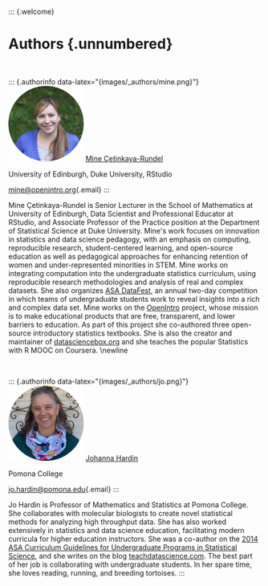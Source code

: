 ::: {.welcome}
# Authors {.unnumbered}

<br>

::: {.authorinfo data-latex="{images/_authors/mine.png}"}
<img src="images/_authors/mine.png" alt="Mine Çetinkaya-Rundel" class="cover" width="150" height="150"/> [Mine Çetinkaya-Rundel](http://mine-cr.com/)

University of Edinburgh, Duke University, RStudio

[mine\@openintro.org](mailto:mine@openintro.org){.email}
:::

Mine Çetinkaya-Rundel is Senior Lecturer in the School of Mathematics at University of Edinburgh, Data Scientist and Professional Educator at RStudio, and Associate Professor of the Practice position at the Department of Statistical Science at Duke University.
Mine's work focuses on innovation in statistics and data science pedagogy, with an emphasis on computing, reproducible research, student-centered learning, and open-source education as well as pedagogical approaches for enhancing retention of women and under-represented minorities in STEM.
Mine works on integrating computation into the undergraduate statistics curriculum, using reproducible research methodologies and analysis of real and complex datasets.
She also organizes [ASA DataFest](https://ww2.amstat.org/education/datafest/), an annual two-day competition in which teams of undergraduate students work to reveal insights into a rich and complex data set.
Mine works on the [OpenIntro](openintro.org) project, whose mission is to make educational products that are free, transparent, and lower barriers to education.
As part of this project she co-authored three open-source introductory statistics textbooks.
She is also the creator and maintainer of [datasciencebox.org](https://datasciencebox.org/) and she teaches the popular Statistics with R MOOC on Coursera.
\newline

<br>

::: {.authorinfo data-latex="{images/_authors/jo.png}"}
<img src="images/_authors/jo.png" alt="Johanna Hardin" class="cover" width="150" height="150"/> [Johanna Hardin](https://research.pomona.edu/johardin/)

Pomona College

[jo.hardin\@pomona.edu](mailto:jo.hardin@pomona.edu){.email}
:::

Jo Hardin is Professor of Mathematics and Statistics at Pomona College.
She collaborates with molecular biologists to create novel statistical methods for analyzing high throughput data.
She has also worked extensively in statistics and data science education, facilitating modern curricula for higher education instructors.
She was a co-author on the [2014 ASA Curriculum Guidelines for Undergraduate Programs in Statistical Science](https://www.amstat.org/asa/education/Curriculum-Guidelines-for-Undergraduate-Programs-in-Statistical-Science.aspx), and she writes on the blog [teachdatascience.com](https://teachdatascience.com/).
The best part of her job is collaborating with undergraduate students.
In her spare time, she loves reading, running, and breeding tortoises.
:::
